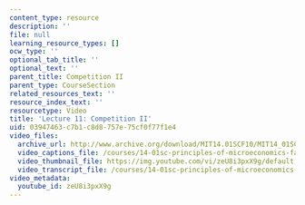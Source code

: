 ```yaml
---
content_type: resource
description: ''
file: null
learning_resource_types: []
ocw_type: ''
optional_tab_title: ''
optional_text: ''
parent_title: Competition II
parent_type: CourseSection
related_resources_text: ''
resource_index_text: ''
resourcetype: Video
title: 'Lecture 11: Competition II'
uid: 03947463-c7b1-c8d8-757e-75cf0f77f1e4
video_files:
  archive_url: http://www.archive.org/download/MIT14.01SCF10/MIT14_01SCF10_lec11_300k.mp4
  video_captions_file: /courses/14-01sc-principles-of-microeconomics-fall-2011/c9599bb3f43457a09a04e72202e94d69_zeU8i3pxX9g.vtt
  video_thumbnail_file: https://img.youtube.com/vi/zeU8i3pxX9g/default.jpg
  video_transcript_file: /courses/14-01sc-principles-of-microeconomics-fall-2011/8c2886351f898ffc179f4aee452fbce3_zeU8i3pxX9g.pdf
video_metadata:
  youtube_id: zeU8i3pxX9g
---
```

